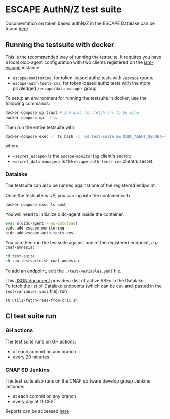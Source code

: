 # ESCAPE AuthN/Z test suite

Documentation on token based authN/Z in the ESCAPE Datalake can be found [here](https://github.com/indigo-iam/escape-docs#token-based-authnz).

## Running the testsuite with docker

This is the recommended way of running the testsuite. It requires you have a local oidc-agent configuration with two clients registered on the [iam-escape](https://iam-escape.cloud.cnaf.infn.it/) instance:

* `escape-monitoring`, for token-based authz tests with `/escape` group;
* `escape-auth-tests-cms`, for token-based authz tests with the more priviledged `/escape/data-manager` group.

To setup an environment for running the testsuite in docker,
use the following commands:

```bash
docker-compose up trust # and wait for fetch crl to be done
docker-compose up -d ts
```

Then run the entire testsuite with

```bash
docker-compose exec -T ts bash -c 'cd test-suite && OIDC_AGENT_SECRET=<secret_escape> OIDC_AGENT_CMS_SECRET=<secret_data-manager> sh ci/run.sh'
```

where 

* `<secret_escape>` is the `escape-monitoring` client's secret;
* `<secret_data-manager>` is the `escape-auth-tests-cms` client's secret.

### Datalake

The testsuite can also be runned against one of the registered endpoint.

Once the testsuite is UP, you can log into the container with

```bash
docker-compose exec ts bash
```

You will need to initialize oidc-agent inside the container.

```bash
eval $(oidc-agent --no-autoload)
oidc-add escape-monitoring
oidc-add escape-auth-tests-cms
```

You can then run the testsuite against one of the registered endpoint, _e.g._ `cnaf-amnesiac`

```bash
cd test-suite
sh run-testsuite.sh cnaf-amnesiac
```

To add an endpoint, edit the `./test/variables.yaml` file.

This [JSON document](https://escape-cric.cern.ch/api/doma/rse/query/?json&preset=doma) provides a list of active RSEs in the Datalake.  
To fetch the list of Datalake endpoints (which can be cut-and-pasted in the `test/variables.yaml` file), run

```console
sh utils/fetch-rses-from-cric.sh
```

## CI test suite run

### GH actions

The test suite runs on GH actions:

- at each commit on any branch
- every 20 minutes

### CNAF SD Jenkins

The test suite also runs on the CNAF software develop group Jenkins instance:

- at each commit on any branch
- every day at 11 CEST

Reports can be accessed
[here](https://ci.cloud.cnaf.infn.it/view/escape/job/escape-auth-tests)